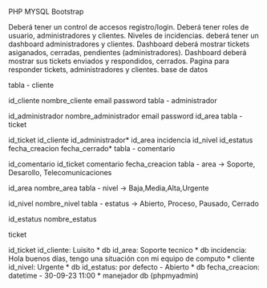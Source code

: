 PHP MYSQL Bootstrap

Deberá tener un control de accesos registro/login.
Deberá tener roles de usuario, administradores y clientes.
Niveles de incidencias.
deberá tener un dashboard administradores y clientes.
Dashboard deberá mostrar tickets asiganados, cerradas, pendientes (administradores).
Dashboard deberá mostrar sus tickets enviados y respondidos, cerrados.
Pagina para responder tickets, administradores y clientes.
base de datos

tabla - cliente

id_cliente
nombre_cliente
email
password
tabla - administrador

id_administrador
nombre_administrador
email
password
id_area
tabla - ticket

id_ticket
id_cliente
id_administrador*
id_area
incidencia
id_nivel
id_estatus
fecha_creacion
fecha_cerrado*
tabla - comentario

id_comentario
id_ticket
comentario
fecha_creacion
tabla - area -> Soporte, Desarollo, Telecomunicaciones

id_area
nombre_area
tabla - nivel -> Baja,Media,Alta,Urgente

id_nivel
nombre_nivel
tabla - estatus -> Abierto, Proceso, Pausado, Cerrado

id_estatus
nombre_estatus

ticket

id_ticket id_cliente: Luisito * db id_area: Soporte tecnico * db incidencia: Hola buenos días, tengo una situación con mi equipo de computo * cliente id_nivel: Urgente * db id_estatus: por defecto - Abierto * db fecha_creacion: datetime - 30-09-23 11:00 * manejador db (phpmyadmin)